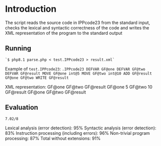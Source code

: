 # Introduction
The script reads the source code in IPPcode23 from the standard input, checks the lexical and syntactic correctness of the code and writes the XML representation of the program to the standard output

## Running
    `$ php8.1 parse.php < test.IPPcode23 > result.xml`

Example of `test.IPPcode23`:
    `.IPPcode23
    DEFVAR GF@one
    DEFVAR GF@two
    DEFVAR GF@result
    MOVE GF@one int@5
    MOVE GF@two int@10
    ADD GF@result GF@one GF@two
    WRITE GF@result`

XML representation:
    <?xml version="1.0" encoding="UTF-8"?>
    <program language="IPPcode23">
    <instruction order="1" opcode="DEFVAR">
        <arg1 type="var">GF@one</arg1>
    </instruction>
    <instruction order="2" opcode="DEFVAR">
        <arg1 type="var">GF@two</arg1>
    </instruction>
    <instruction order="3" opcode="DEFVAR">
        <arg1 type="var">GF@result</arg1>
    </instruction>
    <instruction order="4" opcode="MOVE">
        <arg1 type="var">GF@one</arg1>
        <arg2 type="int">5</arg2>
    </instruction>
    <instruction order="5" opcode="MOVE">
        <arg1 type="var">GF@two</arg1>
        <arg2 type="int">10</arg2>
    </instruction>
    <instruction order="6" opcode="ADD">
        <arg1 type="var">GF@result</arg1>
        <arg2 type="var">GF@one</arg2>
        <arg3 type="var">GF@two</arg3>
    </instruction>
    <instruction order="7" opcode="WRITE">
        <arg1 type="var">GF@result</arg1>
    </instruction>
    </program>

## Evaluation
    7.02/8  

Lexical analysis (error detection): 95%
Syntactic analysis (error detection): 83%
Instruction processing (including errors): 96%
Non-trivial program processing: 87%
Total without extensions: 91%

